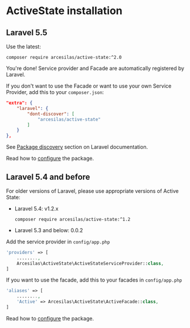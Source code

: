 # ActiveState installation

## Laravel 5.5

Use the latest:

```shell
composer require arcesilas/active-state:^2.0
```

You're done! Service provider and Facade are automatically registered by Laravel.

If you don't want to use the Facade or want to use your own Service Provider, add this to your `composer.json`:

```json
"extra": {
    "laravel": {
        "dont-discover": [
            "arcesilas/active-state"
        ]
    }
},
```

See [Package discovery](https://laravel.com/docs/5.5/packages#package-discovery) section on Laravel documentation.

Read how to [configure](configuration.md) the package.

## Laravel 5.4 and before

For older versions of Laravel, please use appropriate versions of Active State:

* Laravel 5.4: v1.2.x

    ```shell
    composer require arcesilas/active-state:^1.2
    ```

* Laravel 5.3 and below: 0.0.2

Add the service provider in `config/app.php`
```php
'providers' => [
    ........,
    Arcesilas\ActiveState\ActiveStateServiceProvider::class,
]
```

If you want to use the facade, add this to your facades in `config/app.php`

```php
'aliases' => [
    ........,
    'Active' => Arcesilas\ActiveState\ActiveFacade::class,
]
```

Read how to [configure](configuration.md) the package.

